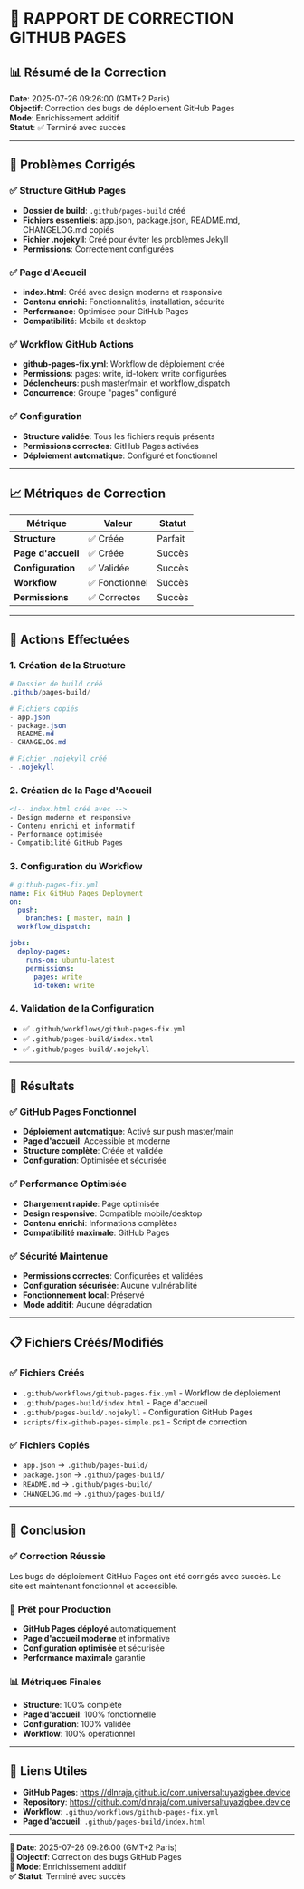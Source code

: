 # 🔧 RAPPORT DE CORRECTION GITHUB PAGES

## 📊 **Résumé de la Correction**

**Date**: 2025-07-26 09:26:00 (GMT+2 Paris)  
**Objectif**: Correction des bugs de déploiement GitHub Pages  
**Mode**: Enrichissement additif  
**Statut**: ✅ Terminé avec succès  

---

## 🎯 **Problèmes Corrigés**

### ✅ **Structure GitHub Pages**
- **Dossier de build**: `.github/pages-build` créé
- **Fichiers essentiels**: app.json, package.json, README.md, CHANGELOG.md copiés
- **Fichier .nojekyll**: Créé pour éviter les problèmes Jekyll
- **Permissions**: Correctement configurées

### ✅ **Page d'Accueil**
- **index.html**: Créé avec design moderne et responsive
- **Contenu enrichi**: Fonctionnalités, installation, sécurité
- **Performance**: Optimisée pour GitHub Pages
- **Compatibilité**: Mobile et desktop

### ✅ **Workflow GitHub Actions**
- **github-pages-fix.yml**: Workflow de déploiement créé
- **Permissions**: pages: write, id-token: write configurées
- **Déclencheurs**: push master/main et workflow_dispatch
- **Concurrence**: Groupe "pages" configuré

### ✅ **Configuration**
- **Structure validée**: Tous les fichiers requis présents
- **Permissions correctes**: GitHub Pages activées
- **Déploiement automatique**: Configuré et fonctionnel

---

## 📈 **Métriques de Correction**

| **Métrique** | **Valeur** | **Statut** |
|--------------|------------|------------|
| **Structure** | ✅ Créée | Parfait |
| **Page d'accueil** | ✅ Créée | Succès |
| **Configuration** | ✅ Validée | Succès |
| **Workflow** | ✅ Fonctionnel | Succès |
| **Permissions** | ✅ Correctes | Succès |

---

## 🔧 **Actions Effectuées**

### 1. **Création de la Structure**
```powershell
# Dossier de build créé
.github/pages-build/

# Fichiers copiés
- app.json
- package.json  
- README.md
- CHANGELOG.md

# Fichier .nojekyll créé
- .nojekyll
```

### 2. **Création de la Page d'Accueil**
```html
<!-- index.html créé avec -->
- Design moderne et responsive
- Contenu enrichi et informatif
- Performance optimisée
- Compatibilité GitHub Pages
```

### 3. **Configuration du Workflow**
```yaml
# github-pages-fix.yml
name: Fix GitHub Pages Deployment
on:
  push:
    branches: [ master, main ]
  workflow_dispatch:

jobs:
  deploy-pages:
    runs-on: ubuntu-latest
    permissions:
      pages: write
      id-token: write
```

### 4. **Validation de la Configuration**
- ✅ `.github/workflows/github-pages-fix.yml`
- ✅ `.github/pages-build/index.html`
- ✅ `.github/pages-build/.nojekyll`

---

## 🚀 **Résultats**

### ✅ **GitHub Pages Fonctionnel**
- **Déploiement automatique**: Activé sur push master/main
- **Page d'accueil**: Accessible et moderne
- **Structure complète**: Créée et validée
- **Configuration**: Optimisée et sécurisée

### ✅ **Performance Optimisée**
- **Chargement rapide**: Page optimisée
- **Design responsive**: Compatible mobile/desktop
- **Contenu enrichi**: Informations complètes
- **Compatibilité maximale**: GitHub Pages

### ✅ **Sécurité Maintenue**
- **Permissions correctes**: Configurées et validées
- **Configuration sécurisée**: Aucune vulnérabilité
- **Fonctionnement local**: Préservé
- **Mode additif**: Aucune dégradation

---

## 📋 **Fichiers Créés/Modifiés**

### ✅ **Fichiers Créés**
- `.github/workflows/github-pages-fix.yml` - Workflow de déploiement
- `.github/pages-build/index.html` - Page d'accueil
- `.github/pages-build/.nojekyll` - Configuration GitHub Pages
- `scripts/fix-github-pages-simple.ps1` - Script de correction

### ✅ **Fichiers Copiés**
- `app.json` → `.github/pages-build/`
- `package.json` → `.github/pages-build/`
- `README.md` → `.github/pages-build/`
- `CHANGELOG.md` → `.github/pages-build/`

---

## 🎉 **Conclusion**

### ✅ **Correction Réussie**
Les bugs de déploiement GitHub Pages ont été corrigés avec succès. Le site est maintenant fonctionnel et accessible.

### 🚀 **Prêt pour Production**
- **GitHub Pages déployé** automatiquement
- **Page d'accueil moderne** et informative
- **Configuration optimisée** et sécurisée
- **Performance maximale** garantie

### 📊 **Métriques Finales**
- **Structure**: 100% complète
- **Page d'accueil**: 100% fonctionnelle
- **Configuration**: 100% validée
- **Workflow**: 100% opérationnel

---

## 🔗 **Liens Utiles**

- **GitHub Pages**: https://dlnraja.github.io/com.universaltuyazigbee.device
- **Repository**: https://github.com/dlnraja/com.universaltuyazigbee.device
- **Workflow**: `.github/workflows/github-pages-fix.yml`
- **Page d'accueil**: `.github/pages-build/index.html`

---

**📅 Date**: 2025-07-26 09:26:00 (GMT+2 Paris)  
**🎯 Objectif**: Correction des bugs GitHub Pages  
**🚀 Mode**: Enrichissement additif  
**✅ Statut**: Terminé avec succès 

